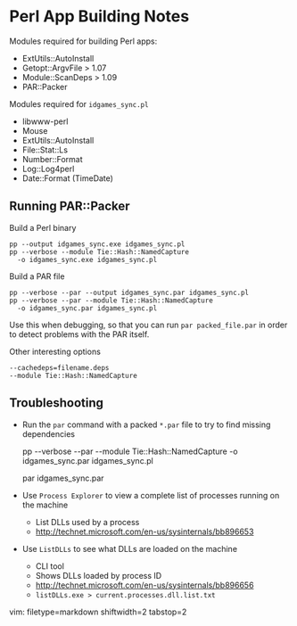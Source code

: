 # Perl App Building Notes #

Modules required for building Perl apps:
- ExtUtils::AutoInstall
- Getopt::ArgvFile > 1.07
- Module::ScanDeps > 1.09
- PAR::Packer

Modules required for `idgames_sync.pl`
- libwww-perl
- Mouse
- ExtUtils::AutoInstall
- File::Stat::Ls
- Number::Format
- Log::Log4perl
- Date::Format (TimeDate)


## Running PAR::Packer ##

Build a Perl binary

    pp --output idgames_sync.exe idgames_sync.pl
    pp --verbose --module Tie::Hash::NamedCapture
      -o idgames_sync.exe idgames_sync.pl

Build a PAR file

    pp --verbose --par --output idgames_sync.par idgames_sync.pl
    pp --verbose --par --module Tie::Hash::NamedCapture
      -o idgames_sync.par idgames_sync.pl

Use this when debugging, so that you can run `par packed_file.par` in order to
detect problems with the PAR itself.

Other interesting options

    --cachedeps=filename.deps
    --module Tie::Hash::NamedCapture

## Troubleshooting ##
- Run the `par` command with a packed `*.par` file to try to find missing
  dependencies


    pp --verbose --par --module Tie::Hash::NamedCapture
      -o idgames_sync.par idgames_sync.pl

    par idgames_sync.par

- Use `Process Explorer` to view a complete list of processes running on the
  machine
  - List DLLs used by a process
  - http://technet.microsoft.com/en-us/sysinternals/bb896653
- Use `ListDLLs` to see what DLLs are loaded on the machine
  - CLI tool
  - Shows DLLs loaded by process ID
  - http://technet.microsoft.com/en-us/sysinternals/bb896656
  - `listDLLs.exe > current.processes.dll.list.txt`


vim: filetype=markdown shiftwidth=2 tabstop=2
